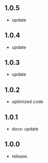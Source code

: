 ## 1.0.5

- update

## 1.0.4

- update

## 1.0.3

- update

## 1.0.2

- optimized code

## 1.0.1

- docs: update

## 1.0.0

- release.
